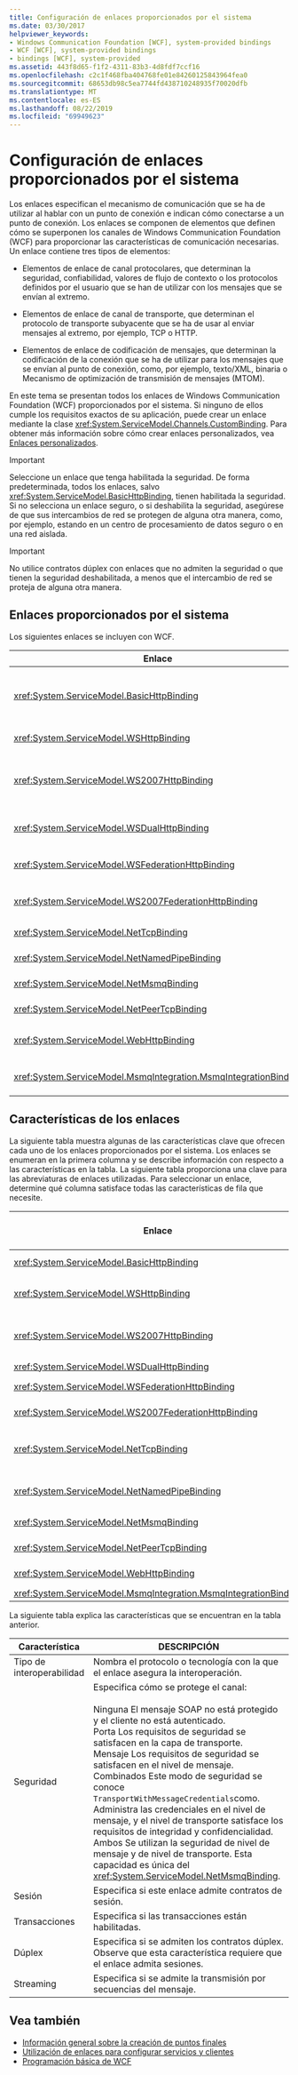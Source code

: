 ```yaml
---
title: Configuración de enlaces proporcionados por el sistema
ms.date: 03/30/2017
helpviewer_keywords:
- Windows Communication Foundation [WCF], system-provided bindings
- WCF [WCF], system-provided bindings
- bindings [WCF], system-provided
ms.assetid: 443f8d65-f1f2-4311-83b3-4d8fdf7ccf16
ms.openlocfilehash: c2c1f468fba404768fe01e84260125843964fea0
ms.sourcegitcommit: 68653db98c5ea7744fd438710248935f70020dfb
ms.translationtype: MT
ms.contentlocale: es-ES
ms.lasthandoff: 08/22/2019
ms.locfileid: "69949623"
---
```

# <a name="configuring-system-provided-bindings"></a>Configuración de enlaces proporcionados por el sistema
Los enlaces especifican el mecanismo de comunicación que se ha de utilizar al hablar con un punto de conexión e indican cómo conectarse a un punto de conexión. Los enlaces se componen de elementos que definen cómo se superponen los canales de Windows Communication Foundation (WCF) para proporcionar las características de comunicación necesarias. Un enlace contiene tres tipos de elementos:  
  
- Elementos de enlace de canal protocolares, que determinan la seguridad, confiabilidad, valores de flujo de contexto o los protocolos definidos por el usuario que se han de utilizar con los mensajes que se envían al extremo.  
  
- Elementos de enlace de canal de transporte, que determinan el protocolo de transporte subyacente que se ha de usar al enviar mensajes al extremo, por ejemplo, TCP o HTTP.  
  
- Elementos de enlace de codificación de mensajes, que determinan la codificación de la conexión que se ha de utilizar para los mensajes que se envían al punto de conexión, como, por ejemplo, texto/XML, binaria o Mecanismo de optimización de transmisión de mensajes (MTOM).  
  
 En este tema se presentan todos los enlaces de Windows Communication Foundation (WCF) proporcionados por el sistema. Si ninguno de ellos cumple los requisitos exactos de su aplicación, puede crear un enlace mediante la clase <xref:System.ServiceModel.Channels.CustomBinding>. Para obtener más información sobre cómo crear enlaces personalizados, vea [Enlaces personalizados](../../../../docs/framework/wcf/extending/custom-bindings.md).  
  
> [!IMPORTANT]
> Seleccione un enlace que tenga habilitada la seguridad. De forma predeterminada, todos los enlaces, salvo <xref:System.ServiceModel.BasicHttpBinding>, tienen habilitada la seguridad. Si no selecciona un enlace seguro, o si deshabilita la seguridad, asegúrese de que sus intercambios de red se protegen de alguna otra manera, como, por ejemplo, estando en un centro de procesamiento de datos seguro o en una red aislada.  
  
> [!IMPORTANT]
> No utilice contratos dúplex con enlaces que no admiten la seguridad o que tienen la seguridad deshabilitada, a menos que el intercambio de red se proteja de alguna otra manera.  
  
## <a name="system-provided-bindings"></a>Enlaces proporcionados por el sistema  
 Los siguientes enlaces se incluyen con WCF.  
  
|Enlace|Elemento de configuración|DESCRIPCIÓN|  
|-------------|---------------------------|-----------------|  
|<xref:System.ServiceModel.BasicHttpBinding>|[\<basicHttpBinding>](../../../../docs/framework/configure-apps/file-schema/wcf/basichttpbinding.md)|Un enlace que es útil para la comunicación con servicios web conformes con WS-Basic Profile, como, por ejemplo, servicios basados en servicios web de ASP.NET (ASMX). Este enlace utiliza HTTP como el transporte, y texto/XML como la codificación de mensajes predeterminada.|  
|<xref:System.ServiceModel.WSHttpBinding>|[\<wsHttpBinding>](../../../../docs/framework/configure-apps/file-schema/wcf/wshttpbinding.md)|Un enlace seguro e interoperable, adecuado para contratos de servicio que no son dúplex.|  
|<xref:System.ServiceModel.WS2007HttpBinding>|[\<ws2007HttpBinding>](../../../../docs/framework/configure-apps/file-schema/wcf/ws2007httpbinding.md)|Un enlace seguro e interoperable que proporciona compatibilidad para las versiones correctas de los elementos de enlace <xref:System.ServiceModel.WSHttpBinding.Security%2A>, <xref:System.ServiceModel.ReliableSession> y <xref:System.ServiceModel.WSHttpBindingBase.TransactionFlow%2A>.|  
|<xref:System.ServiceModel.WSDualHttpBinding>|[\<wsDualHttpBinding>](../../../../docs/framework/configure-apps/file-schema/wcf/wsdualhttpbinding.md)|Un enlace seguro e interoperable adecuado para contratos de servicios dúplex o para la comunicación a través de intermediarios de SOAP.|  
|<xref:System.ServiceModel.WSFederationHttpBinding>|[\<wsFederationHttpBinding>](../../../../docs/framework/configure-apps/file-schema/wcf/wsfederationhttpbinding.md)|Un enlace seguro e interoperable que admite el protocolo WS-Federation, que permite a las organizaciones que están en una federación autenticar y autorizar eficazmente a los usuarios.|  
|<xref:System.ServiceModel.WS2007FederationHttpBinding>|[\<ws2007FederationHttpBinding>](../../../../docs/framework/configure-apps/file-schema/wcf/ws2007federationhttpbinding.md)|Un enlace seguro e interoperable que deriva de <xref:System.ServiceModel.WS2007HttpBinding> y admite la seguridad federada.|  
|<xref:System.ServiceModel.NetTcpBinding>|[\<netTcpBinding>](../../../../docs/framework/configure-apps/file-schema/wcf/nettcpbinding.md)|Un enlace seguro y optimizado adecuado para la comunicación entre equipos entre aplicaciones de WCF.|  
|<xref:System.ServiceModel.NetNamedPipeBinding>|[\<netNamedPipeBinding>](../../../../docs/framework/configure-apps/file-schema/wcf/netnamedpipebinding.md)|Un enlace seguro, confiable y optimizado que es adecuado para la comunicación en equipos entre aplicaciones de WCF.|  
|<xref:System.ServiceModel.NetMsmqBinding>|[\<netMsmqBinding>](../../../../docs/framework/configure-apps/file-schema/wcf/netmsmqbinding.md)|Un enlace en cola adecuado para la comunicación entre equipos entre aplicaciones de WCF.|  
|<xref:System.ServiceModel.NetPeerTcpBinding>|[\<netPeerTcpBinding>](../../../../docs/framework/configure-apps/file-schema/wcf/netpeertcpbinding.md)|Un enlace que permite una comunicación segura entre múltiples equipos.|  
|<xref:System.ServiceModel.WebHttpBinding>|[\<webHttpBinding>](../../../../docs/framework/configure-apps/file-schema/wcf/webhttpbinding.md)|Un enlace que se usa para configurar los puntos de conexión de los servicios web de WCF que se exponen mediante solicitudes HTTP en lugar de mensajes SOAP.|  
|<xref:System.ServiceModel.MsmqIntegration.MsmqIntegrationBinding>|[\<msmqIntegrationBinding>](../../../../docs/framework/configure-apps/file-schema/wcf/msmqintegrationbinding.md)|Un enlace adecuado para la comunicación entre equipos entre una aplicación WCF y las aplicaciones de Message Queue Server (también conocidas como MSMQ) existentes.|  
  
## <a name="binding-features"></a>Características de los enlaces  
 La siguiente tabla muestra algunas de las características clave que ofrecen cada uno de los enlaces proporcionados por el sistema. Los enlaces se enumeran en la primera columna y se describe información con respecto a las características en la tabla. La siguiente tabla proporciona una clave para las abreviaturas de enlaces utilizadas. Para seleccionar un enlace, determine qué columna satisface todas las características de fila que necesite.  
  
|Enlace|Interoperabilidad|Modo de Seguridad (valor predeterminado)|Sesión<br /><br /> (Predeterminado)|Transacciones|Dúplex|  
|-------------|----------------------|----------------------------------|-----------------------------|------------------|------------|  
|<xref:System.ServiceModel.BasicHttpBinding>|Basic Profile 1.1|(Ninguno), transporte, mensaje, mixto|Ninguno, (ninguno)|(Ninguno)|N/D|  
|<xref:System.ServiceModel.WSHttpBinding>|WS|Ninguno, transporte, (mensaje), mixto|(Ninguno), transporte, sesión confiable|(Ninguno), Sí|N/D|  
|<xref:System.ServiceModel.WS2007HttpBinding>|WS-Security, WS-Trust, WS-SecureConversation, WS-SecurityPolicy|Ninguno, transporte, (mensaje), mixto|(Ninguno), transporte, sesión confiable|(Ninguno), Sí|N/D|  
|<xref:System.ServiceModel.WSDualHttpBinding>|WS|Ninguno, (mensaje)|(Sesión confiable)|(Ninguno), Sí|Sí|  
|<xref:System.ServiceModel.WSFederationHttpBinding>|WS-Federation|Ninguno, (mensaje), mixto|(Ninguno), sesión confiable|(Ninguno), Sí|Sin|  
|<xref:System.ServiceModel.WS2007FederationHttpBinding>|WS-Federation|Ninguno, (mensaje), mixto|(Ninguno), sesión confiable|(Ninguno), Sí|Sin|  
|<xref:System.ServiceModel.NetTcpBinding>|.NET|Ninguno, (transporte), mensaje<br /><br /> Mixto|Sesión confiable, (transporte)|(Ninguno), Sí|Sí|  
|<xref:System.ServiceModel.NetNamedPipeBinding>|.NET|Ninguno,<br /><br /> (Transporte)|Ninguno, (transporte)|(Ninguno), Sí|Sí|  
|<xref:System.ServiceModel.NetMsmqBinding>|.NET|Ninguno, mensaje, (transporte), ambos|(Ninguno)|(Ninguno), Sí|Sin|  
|<xref:System.ServiceModel.NetPeerTcpBinding>|Del mismo nivel|Ninguno, mensaje, (transporte), mixto|(Ninguno)|(Ninguno)|Sí|  
|<xref:System.ServiceModel.WebHttpBinding>|2003|Ninguno, transporte, TransportCredentialOnly|(Ninguno)|(Ninguno)|N/D|  
|<xref:System.ServiceModel.MsmqIntegration.MsmqIntegrationBinding>|MSMQ|Ninguno, (transporte)|(Ninguno)|(Ninguno), Sí|N/D|  
  
 La siguiente tabla explica las características que se encuentran en la tabla anterior.  
  
|Característica|DESCRIPCIÓN|  
|-------------|-----------------|  
|Tipo de interoperabilidad|Nombra el protocolo o tecnología con la que el enlace asegura la interoperación.|  
|Seguridad|Especifica cómo se protege el canal:<br /><br /> Ninguna El mensaje SOAP no está protegido y el cliente no está autenticado.<br />Porta Los requisitos de seguridad se satisfacen en la capa de transporte.<br />Mensaje Los requisitos de seguridad se satisfacen en el nivel de mensaje.<br />Combinados Este modo de seguridad se conoce `TransportWithMessageCredentials`como. Administra las credenciales en el nivel de mensaje, y el nivel de transporte satisface los requisitos de integridad y confidencialidad.<br />Ambos Se utilizan la seguridad de nivel de mensaje y de nivel de transporte. Esta capacidad es única del <xref:System.ServiceModel.NetMsmqBinding>.|  
|Sesión|Especifica si este enlace admite contratos de sesión.|  
|Transacciones|Especifica si las transacciones están habilitadas.|  
|Dúplex|Especifica si se admiten los contratos dúplex. Observe que esta característica requiere que el enlace admita sesiones.|  
|Streaming|Especifica si se admite la transmisión por secuencias del mensaje.|  
  
## <a name="see-also"></a>Vea también

- [Información general sobre la creación de puntos finales](../../../../docs/framework/wcf/endpoint-creation-overview.md)
- [Utilización de enlaces para configurar servicios y clientes](../../../../docs/framework/wcf/using-bindings-to-configure-services-and-clients.md)
- [Programación básica de WCF](../../../../docs/framework/wcf/basic-wcf-programming.md)
